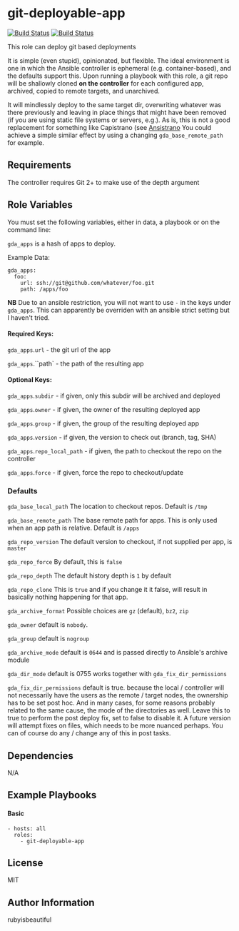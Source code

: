 # git-deployable-app
[![Build Status](https://semaphoreci.com/api/v1/rubyisbeautiful/git-deployable-app/branches/master/badge.svg)](https://semaphoreci.com/rubyisbeautiful/git-deployable-app)
[![Build Status](https://travis-ci.org/rubyisbeautiful/git-deployable-app.svg?branch=master)](https://travis-ci.org/rubyisbeautiful/git-deployable-app)


This role can deploy git based deployments

It is simple (even stupid), opinionated, but flexible.  The ideal environment
is one in which the Ansible controller is ephemeral (e.g. container-based),
and the defaults support this.  Upon running a playbook with this role, a git
repo will be shallowly cloned **on the controller** for each configured app,
archived, copied to remote targets, and unarchived.

It will mindlessly deploy to the same target dir, overwriting whatever was there
previously and leaving in place things that might have been removed (if you
are using static file systems or servers, e.g.).  As is, this is
not a good replacement for something like Capistrano
(see
[Ansistrano](https://galaxy.ansible.com/carlosbuenosvinos/ansistrano-deploy/)
You could achieve a simple similar effect by using a changing
`gda_base_remote_path` for example.


Requirements
------------

The controller requires Git 2+ to make use of the depth argument


Role Variables
--------------

You must set the following variables, either in data, a playbook or on the
command line:

`gda_apps` is a hash of apps to deploy.

Example Data:

```
gda_apps:
  foo:
    url: ssh://git@github.com/whatever/foo.git
    path: /apps/foo
```

**NB** Due to an ansible restriction, you will not want to use `-` in the keys
under `gda_apps`.  This can apparently be overriden with an ansible strict
setting but I haven't tried.

#### Required Keys:

`gda_apps`.`url` - the git url of the app

`gda_apps`.``path` - the path of the resulting app

#### Optional Keys:

`gda_apps`.`subdir` - if given, only this subdir will be archived and deployed

`gda_apps`.`owner` - if given, the owner of the resulting deployed app

`gda_apps`.`group` - if given, the group of the resulting deployed app

`gda_apps`.`version` - if given, the version to check out (branch, tag, SHA)

`gda_apps`.`repo_local_path` - if given, the path to checkout the repo on the
                              controller

`gda_apps`.`force` - if given, force the repo to checkout/update


### Defaults

`gda_base_local_path`
The location to checkout repos.  Default is `/tmp`

`gda_base_remote_path`
The base remote path for apps.  This is only used when an app path is relative.
Default is `/apps`

`gda_repo_version`
The default version to checkout, if not supplied per app, is `master`

`gda_repo_force`
By default, this is `false`

`gda_repo_depth`
The default history depth is `1` by default

`gda_repo_clone`
This is `true` and if you change it it false, will result in basically
nothing happening for that app.

`gda_archive_format`
Possible choices are `gz` (default), `bz2`, `zip`

`gda_owner`
default is `nobody`. 

`gda_group`
default is `nogroup`

`gda_archive_mode`
default is `0644` and is passed directly to Ansible's archive module

`gda_dir_mode`
default is 0755 works together with `gda_fix_dir_permissions`

`gda_fix_dir_permissions`
default is true. because the local / controller will not necessarily have the
users as the remote / target nodes, the ownership has to be set post hoc.  And
in many cases, for some reasons probably related to the same cause, the mode
of the directories as well.  Leave this to true to perform the post deploy fix,
set to false to disable it.  A future version will attempt fixes on files,
which needs to be more nuanced perhaps.  You can of course do any / change any
of this in post tasks.


Dependencies
------------

N/A

Example Playbooks
----------------


#### Basic

```
- hosts: all
  roles:
    - git-deployable-app
```

License
-------

MIT


Author Information
------------------

rubyisbeautiful
